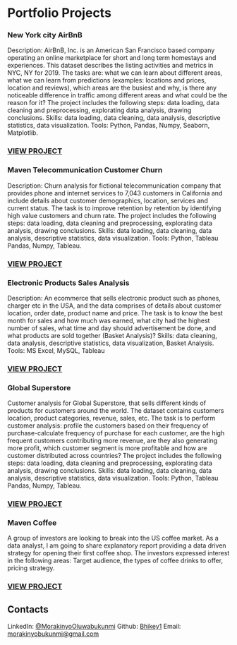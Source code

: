 # Portfolio Projects 

### New York city AirBnB
  Description: AirBnB, Inc. is an American San Francisco based company operating an online marketplace for short and long
  term homestays and experiences. This dataset describes the listing activities and metrics in NYC, NY for 2019. The tasks
  are: what we can learn about different areas, what we can learn from predictions (examples: locations and prices, location
  and reviews), which areas are the busiest and why, is there any noticeable difference in traffic among different areas and 
  what could be the reason for it? The project includes the following steps: data loading, data cleaning and preprocessing,
  explorating data analysis, drawing conclusions.
  Skills: data loading, data cleaning, data analysis, descriptive statistics, data visualization.
  Tools: Python, Pandas, Numpy, Seaborn, Matplotlib.
### [VIEW PROJECT](https://github.com/Bhikey1/New-York-City-AirBnB1)

### Maven Telecommunication Customer Churn
  Description: Churn analysis for fictional telecommunication company that provides phone and internet services to 7,043 
  customers in California and include details about customer demographics, location, services and current status. The 
  task is to improve retention by retention by identifying high value customers and churn rate. The project includes the 
  following steps: data loading, data cleaning and preprocessing, explorating data analysis, drawing conclusions.
  Skills: data loading, data cleaning, data analysis, descriptive statistics, data visualization.
  Tools: Python, Tableau Pandas, Numpy, Tableau.
### [VIEW PROJECT](https://github.com/Bhikey1/Maven-Telecom-Customer-churn)

### Electronic Products Sales Analysis
  Description: An ecommerce that sells electronic product such as phones, charger etc in the USA, and the data comprises
  of details about customer location, order date, product name and price. The task is to know the best month for sales and
  how much was earned, what city had the highest number of sales, what time and day should advertisement be done, and what
  products are sold together (Basket Analysis)?
  Skills: data cleaning, data analysis, descriptive statistics, data visualization, Basket Analysis.
  Tools: MS Excel, MySQL, Tableau
### [VIEW PROJECT](https://github.com/Bhikey1/Electronic-Products)

### Global Superstore
  Customer analysis for Global Superstore, that sells different kinds of products for customers around the world. The dataset
  contains customers location, product categories, revenue, sales, etc. The task is to perform customer analysis: profile the 
  customers based on their frequency of purchase-calculate frequency of purchase for each customer, are the high frequent 
  customers contributing more revenue, are they also generating more profit, which customer segment is more profitable and 
  how are customer distributed across countries? The project includes the following steps: data loading, data cleaning and 
  preprocessing, explorating data analysis, drawing conclusions.
  Skills: data loading, data cleaning, data analysis, descriptive statistics, data visualization.
  Tools: Python, Tableau Pandas, Numpy, Tableau.
### [VIEW PROJECT](https://github.com/Bhikey1/Global-Superstore)

### Maven Coffee
A group of investors are looking to break into the US coffee market. As a data analyst, I am going to share explanatory report providing a data driven strategy for opening their first coffee shop. The investors expressed interest in the following areas: Target audience, the types of coffee drinks to offer, pricing strategy.
### [VIEW PROJECT](https://medium.com/@morakinyobukunmi/maven-coffee-challenge-a76daf7b0191)

## Contacts
  LinkedIn: [@MorakinyoOluwabukunmi](http://www.linkedin.com/in/morakinyo-oluwabukunmi)
  Github: [Bhikey1](http://www.github.com/Bhikey1)
  Email: morakinyobukunmi@gmail.com
